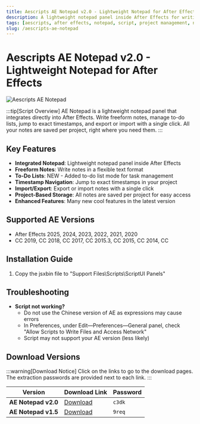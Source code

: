 ```yaml
---
title: Aescripts AE Notepad v2.0 - Lightweight Notepad for After Effects
description: A lightweight notepad panel inside After Effects for writing notes, managing to-do lists, jumping to timestamps, and exporting/importing with a single click. All notes are saved per project.
tags: [aescripts, after effects, notepad, script, project management, note taking, ae plugin, productivity]
slug: /aescripts-ae-notepad
---
```


<!-- Above is frontmatter Part - generated based on content to meet Google SEO requirements, balancing automation efficiency with Google's E-E-A-T principles -->

# Aescripts AE Notepad v2.0 - Lightweight Notepad for After Effects

![Aescripts AE Notepad](https://www.gfxcamp.com/wp-content/uploads/2025/04/AE-Notepad.jpg)

:::tip[Script Overview]
AE Notepad is a lightweight notepad panel that integrates directly into After Effects. Write freeform notes, manage to-do lists, jump to exact timestamps, and export or import with a single click. All your notes are saved per project, right where you need them.
:::

## Key Features

- **Integrated Notepad**: Lightweight notepad panel inside After Effects
- **Freeform Notes**: Write notes in a flexible text format
- **To-Do Lists**: NEW - Added to-do list mode for task management
- **Timestamp Navigation**: Jump to exact timestamps in your project
- **Import/Export**: Export or import notes with a single click
- **Project-Based Storage**: All notes are saved per project for easy access
- **Enhanced Features**: Many new cool features in the latest version

## Supported AE Versions

- After Effects 2025, 2024, 2023, 2022, 2021, 2020
- CC 2019, CC 2018, CC 2017, CC 2015.3, CC 2015, CC 2014, CC

## Installation Guide

1. Copy the jsxbin file to "Support Files\\Scripts\\ScriptUI Panels"

## Troubleshooting

- **Script not working?**
  - Do not use the Chinese version of AE as expressions may cause errors
  - In Preferences, under Edit—Preferences—General panel, check "Allow Scripts to Write Files and Access Network"
  - Script may not support your AE version (less likely)

## Download Versions

:::warning[Download Notice]
Click on the links to go to the download pages. The extraction passwords are provided next to each link.
:::

| Version | Download Link | Password |
|---------|---------------|----------|
| **AE Notepad v2.0** | [Download](https://pan.baidu.com/s/1GLwOJ7OGEFZm07IqxcIWiw?pwd=c3dk) | `c3dk` |
| **AE Notepad v1.5** | [Download](https://pan.baidu.com/s/13VmgKR5czo7-7l1n0N6oeQ?pwd=9req) | `9req` |
